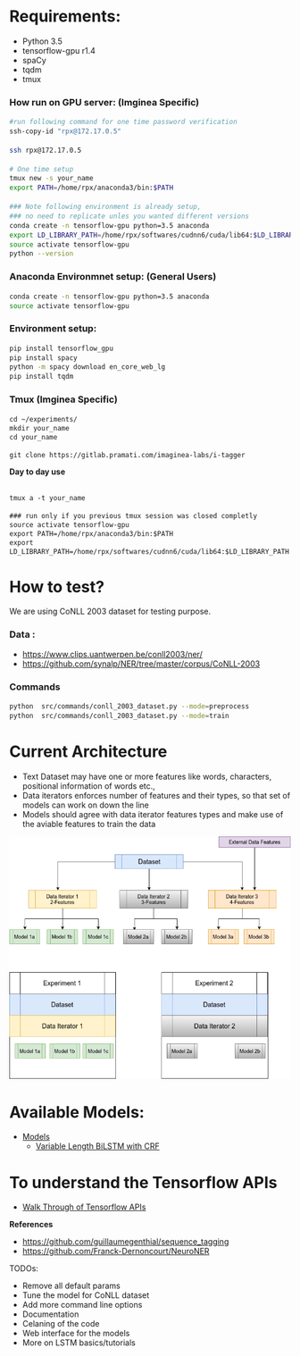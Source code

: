 # Requirements:
- Python 3.5
- tensorflow-gpu r1.4
- spaCy
- tqdm
- tmux


### How run on GPU server: (Imginea Specific)

```bash
#run following command for one time password verification
ssh-copy-id "rpx@172.17.0.5"

ssh rpx@172.17.0.5

# One time setup
tmux new -s your_name
export PATH=/home/rpx/anaconda3/bin:$PATH

### Note following environment is already setup, 
### no need to replicate unles you wanted different versions
conda create -n tensorflow-gpu python=3.5 anaconda
export LD_LIBRARY_PATH=/home/rpx/softwares/cudnn6/cuda/lib64:$LD_LIBRARY_PATH
source activate tensorflow-gpu
python --version

```
### Anaconda Environmnet setup: (General Users)

```bash
conda create -n tensorflow-gpu python=3.5 anaconda
source activate tensorflow-gpu
```
### Environment setup:
```bash
pip install tensorflow_gpu
pip install spacy
python -m spacy download en_core_web_lg
pip install tqdm
```

### Tmux (Imginea Specific)
```
cd ~/experiments/
mkdir your_name
cd your_name

git clone https://gitlab.pramati.com/imaginea-labs/i-tagger

```
**Day to day use**
```

tmux a -t your_name

### run only if you previous tmux session was closed completly
source activate tensorflow-gpu
export PATH=/home/rpx/anaconda3/bin:$PATH
export LD_LIBRARY_PATH=/home/rpx/softwares/cudnn6/cuda/lib64:$LD_LIBRARY_PATH

```

# How to test?

We are using CoNLL 2003 dataset for testing purpose.

### Data :
- https://www.clips.uantwerpen.be/conll2003/ner/
- https://github.com/synalp/NER/tree/master/corpus/CoNLL-2003

### Commands
 
```bash
python  src/commands/conll_2003_dataset.py --mode=preprocess
python  src/commands/conll_2003_dataset.py --mode=train 
``` 

# Current Architecture

- Text Dataset may have one or more features like words, characters, positional information of words etc., 
- Data iterators enforces number of features and their types, so that set of models can work on down the line
- Models should agree with data iterator features types and make use of the aviable features to train the data


![](docs/images/i_tagger_architecture.png)

# Available Models:
- [Models](docs/models)
    - [Variable Length BiLSTM with CRF](docs/models/bilstm_crf_v0/BiLSTM_CRF_V0.md)

# To understand the Tensorflow APIs
- [Walk Through of Tensorflow APIs](notebooks/walk_through_of_tf_apis.ipynb)

**References**
- https://github.com/guillaumegenthial/sequence_tagging
- https://github.com/Franck-Dernoncourt/NeuroNER

TODOs:
- Remove all default params
- Tune the model for CoNLL dataset
- Add more command line options
- Documentation
- Celaning of the code
- Web interface for the models
- More on LSTM basics/tutorials
